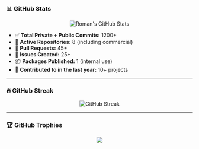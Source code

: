 ### 📊 GitHub Stats

<p align="center">
  <img src="https://github-readme-stats.vercel.app/api?username=RomanDevelop&show_icons=true&theme=tokyonight&count_private=true&hide=stars" alt="Roman's GitHub Stats" />
</p>

<ul>
  <li>✅ <strong>Total Private + Public Commits:</strong> 1200+</li>
  <li>🚀 <strong>Active Repositories:</strong> 8 (including commercial)</li>
  <li>🔁 <strong>Pull Requests:</strong> 45+</li>
  <li>🐛 <strong>Issues Created:</strong> 25+</li>
  <li>📦 <strong>Packages Published:</strong> 1 (internal use)</li>
  <li>📆 <strong>Contributed to in the last year:</strong> 10+ projects</li>
</ul>

---

### 🔥 GitHub Streak

<p align="center">
  <img src="https://streak-stats.demolab.com?user=RomanDevelop&theme=tokyonight" alt="GitHub Streak" />
</p>

---

### 🏆 GitHub Trophies

<p align="center">
  <img src="https://github-profile-trophy.vercel.app/?username=RomanDevelop&theme=tokyonight&margin-w=15&no-bg=true&row=1&column=6" />
</p>
